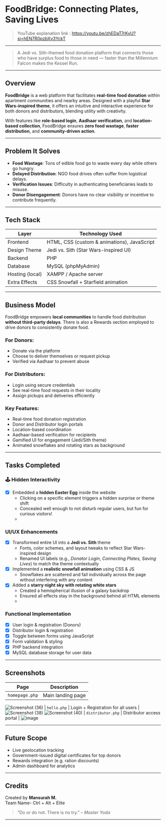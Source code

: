# FoodBridge: Connecting Plates, Saving Lives
> YouTube explanation link : https://youtu.be/zhEDaT7rKvU?si=hEN7R0pzbXv3YckT
--- 
> A Jedi vs. Sith-themed food donation platform that connects those who have surplus food to those in need — faster than the Millennium Falcon makes the Kessel Run.

---

## Overview

**FoodBridge** is a web platform that facilitates **real-time food donation** within apartment communities and nearby areas. Designed with a playful **Star Wars-inspired theme**, it offers an intuitive and interactive experience for both donors and distributors, blending utility with creativity.

With features like **role-based login**, **Aadhaar verification**, and **location-based collection**, FoodBridge ensures **zero food wastage**, **faster distribution**, and **community-driven action**.

---

## Problem It Solves

- **Food Wastage**: Tons of edible food go to waste every day while others go hungry.
- **Delayed Distribution**: NGO food drives often suffer from logistical delays.
- **Verification Issues**: Difficulty in authenticating beneficiaries leads to misuse.
- **Donor Disengagement**: Donors have no clear visibility or incentive to contribute frequently.

---

## Tech Stack

| Layer              | Technology Used                         |
|--------------------|------------------------------------------|
| Frontend        | HTML, CSS (custom & animations), JavaScript |
| Design Theme    | Jedi vs. Sith (Star Wars-inspired UI)     |
| Backend         | PHP                                      |
| Database        | MySQL (phpMyAdmin)                        |
| Hosting (local) | XAMPP / Apache server                    |
| Extra Effects   | CSS Snowfall + Starfield animation       |

---

## Business Model

FoodBridge empowers **local communities** to handle food distribution **without third-party delays**. There is also a Rewards section employed to drive donors to consistently donate food.

### For Donors:
- Donate via the platform
- Choose to deliver themselves or request pickup
- Verified via Aadhaar to prevent abuse

### For Distributors:
- Login using secure credentials
- See real-time food requests in their locality
- Assign pickups and deliveries efficiently

### Key Features:
- Real-time food donation registration
- Donor and Distributor login portals
- Location-based coordination
- Aadhaar-based verification for recipients
- Gamified UI for engagement (Jedi/Sith theme)
- Animated snowflakes and rotating stars as background

---

## Tasks Completed
### 🕹 Hidden Interactivity
- [x] Embedded a **hidden Easter Egg** inside the website
  - Clicking on a specific element triggers a hidden surprise or theme shift
  - Concealed well enough to not disturb regular users, but fun for curious visitors!
  - 
### UI/UX Enhancements
- [x] Transformed entire UI into a **Jedi vs. Sith** theme
  - Fonts, color schemes, and layout tweaks to reflect Star Wars-inspired design
  - Renamed UI labels (e.g., *Donator Login*, *Connecting Plates, Saving Lives*) to match the theme contextually
- [x] Implemented a **realistic snowfall animation** using CSS & JS
  - Snowflakes are scattered and fall individually across the page without interfering with any content
- [x] Added a **starry night sky with rotating white stars**
  - Created a hemispherical illusion of a galaxy backdrop
  - Ensured all effects stay in the background behind all HTML elements
  - 
### Functional Implementation
- [x] User login & registration (Donors)
- [x] Distributor login & registration
- [x] Toggle between forms using JavaScript
- [x] Form validation & styling
- [x] PHP backend integration
- [x] MySQL database storage for user data

---

## Screenshots

| Page                 | Description                          |
|----------------------|--------------------------------------|
| `homepage.php`       | Main landing page                    |
![Screenshot (36)](https://github.com/user-attachments/assets/29161633-0fa3-4d18-997b-5fe1d01b46ea)
| `hello.php`          | Login + Registration for all users   |
![Screenshot (38)](https://github.com/user-attachments/assets/350d24d8-e693-4423-9182-cdffe4ecbf1a)
![Screenshot (40)](https://github.com/user-attachments/assets/1ad7436a-dce4-456c-99a7-52502aa1cfbd)
| `distributor.php`    | Distributor access portal            |
![image](https://github.com/user-attachments/assets/037049a3-2107-4439-a7ea-c5bf748a5956)

---

## Future Scope

- Live geolocation tracking
- Government-issued digital certificates for top donors
- Rewards integration (e.g. ration discounts)
- Admin dashboard for analytics

---

## Credits

Created by **Mansurah M.**  
Team Name- Ctrl + Alt + Elite

> “Do or do not. There is no try.” – *Master Yoda*

---
